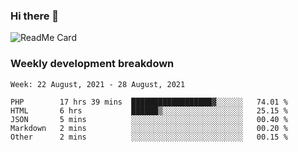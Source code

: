### Hi there 👋

<!--
**itzcy/itzcy** is a ✨ _special_ ✨ repository because its `README.md` (this file) appears on your GitHub profile.

Here are some ideas to get you started:

- 🔭 I’m currently working on ...
- 🌱 I’m currently learning ...
- 👯 I’m looking to collaborate on ...
- 🤔 I’m looking for help with ...
- 💬 Ask me about ...
- 📫 How to reach me: ...
- 😄 Pronouns: ...
- ⚡ Fun fact: ...
-->
![ReadMe Card](https://github-readme-stats.vercel.app/api?username=itzcy&show_icons=true&title_color=2d3198&icon_color=797cb8&text_color=24292e&bg_color=f6f8fa)

### Weekly development breakdown
<!--START_SECTION:waka-->
```text
Week: 22 August, 2021 - 28 August, 2021

PHP        17 hrs 39 mins  ██████████████████▓░░░░░░   74.01 % 
HTML       6 hrs           ██████▒░░░░░░░░░░░░░░░░░░   25.15 % 
JSON       5 mins          ░░░░░░░░░░░░░░░░░░░░░░░░░   00.40 % 
Markdown   2 mins          ░░░░░░░░░░░░░░░░░░░░░░░░░   00.20 % 
Other      2 mins          ░░░░░░░░░░░░░░░░░░░░░░░░░   00.15 % 
```
<!--END_SECTION:waka-->
